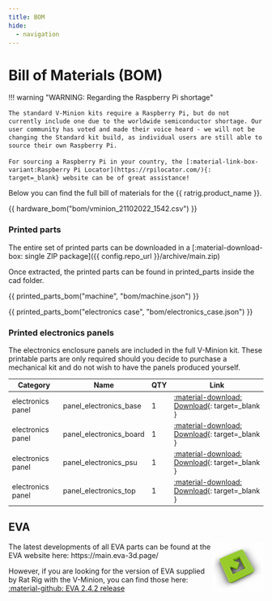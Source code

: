 ```yaml
---
title: BOM
hide:
  - navigation
---
```


# Bill of Materials (BOM)

!!! warning "WARNING: Regarding the Raspberry Pi shortage"

    The standard V-Minion kits require a Raspberry Pi, but do not currently include one due to the worldwide semiconductor shortage. Our user community has voted and made their voice heard - we will not be changing the Standard kit build, as individual users are still able to source their own Raspberry Pi. 
    
    For sourcing a Raspberry Pi in your country, the [:material-link-box-variant:Raspberry Pi Locator](https://rpilocator.com/){: target=_blank} website can be of great assistance!

Below you can find the full bill of materials for the {{ ratrig.product_name }}.

{{ hardware_bom("bom/vminion_21102022_1542.csv") }}

### Printed parts
The entire set of printed parts can be downloaded in a [:material-download-box: single ZIP package]({{ config.repo_url }}/archive/main.zip)

Once extracted, the printed parts can be found in printed_parts inside the cad folder.

{{ printed_parts_bom("machine", "bom/machine.json") }}

{{ printed_parts_bom("electronics case", "bom/electronics_case.json") }}

### Printed electronics panels
The electronics enclosure panels are included in the full V-Minion kit. These printable parts are only required should you decide to purchase a mechanical kit and do not wish to have the panels produced yourself.

| Category | Name | QTY | Link |
| -------- | ---- | --- | ---- |
| electronics panel | panel_electronics_base | 1 | [:material-download: Download](https://github.com/Rat-Rig/V-Minion/tree/main/cad/panels/STL/panel_electronics_base_v1.0.stl){: target=_blank } |
| electronics panel | panel_electronics_board | 1 | [:material-download: Download](https://github.com/Rat-Rig/V-Minion/tree/main/cad/panels/STL/panel_electronics_board_v1.0.stl){: target=_blank } |
| electronics panel | panel_electronics_psu | 1 | [:material-download: Download](https://github.com/Rat-Rig/V-Minion/tree/main/cad/panels/STL/panel_electronics_psu_v1.0.stl){: target=_blank } |
| electronics panel | panel_electronics_top | 1 | [:material-download: Download](https://github.com/Rat-Rig/V-Minion/tree/main/cad/panels/STL/panel_electronics_top_v1.0.stl){: target=_blank } |

## EVA
<img align="right" alt="EVA Logo" width="100" src="/assets/eva_logo.png">
The latest developments of all EVA parts can be found at the EVA website here: https://main.eva-3d.page/

However, if you are looking for the version of EVA supplied by Rat Rig with the V-Minion, you can find those here: [:material-github: EVA 2.4.2 release](https://github.com/EVA-3D/eva-main/releases/tag/2.4.2)
